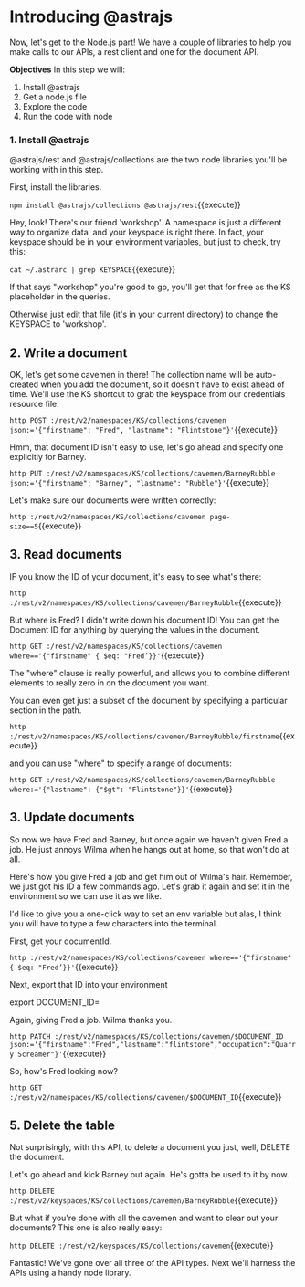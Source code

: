# Introducing @astrajs

Now, let's get to the Node.js part!  We have a couple of libraries to help you make calls to our APIs, a rest client and one for the document API.

**Objectives**
In this step we will:
1. Install @astrajs
2. Get a node.js file
3. Explore the code
4. Run the code with node

### 1. Install @astrajs

@astrajs/rest and @astrajs/collections are the two node libraries you'll be working with in this step.

First, install the libraries.

`npm install @astrajs/collections @astrajs/rest`{{execute}}

Hey, look!  There's our friend 'workshop'.  A namespace is just a different way to organize data, and your keyspace is right there.  In fact, your keyspace should be in your environment variables, but just to check, try this:

`cat ~/.astrarc | grep KEYSPACE`{{execute}}

If that says "workshop" you're good to go, you'll get that for free as the KS placeholder in the queries.

Otherwise just edit that file (it's in your current directory) to change the KEYSPACE to 'workshop'.

## 2. Write a document

OK, let's get some cavemen in there!  The collection name will be auto-created when you add the document, so it doesn't have to exist ahead of time.  We'll use the KS shortcut to grab the keyspace from our credentials resource file.

`http POST :/rest/v2/namespaces/KS/collections/cavemen json:='{"firstname": "Fred", "lastname": "Flintstone"}'`{{execute}}

Hmm, that document ID isn't easy to use, let's go ahead and specify one explicitly for Barney.

`http PUT :/rest/v2/namespaces/KS/collections/cavemen/BarneyRubble json:='{"firstname": "Barney", "lastname": "Rubble"}'`{{execute}}

Let's make sure our documents were written correctly:

`http :/rest/v2/namespaces/KS/collections/cavemen page-size==5`{{execute}}

## 3. Read documents

IF you know the ID of your document, it's easy to see what's there:

`http :/rest/v2/namespaces/KS/collections/cavemen/BarneyRubble`{{execute}}

But where is Fred?  I didn't write down his document ID!  You can get the Document ID for anything by querying the values in the document.

`http GET :/rest/v2/namespaces/KS/collections/cavemen where=='{"firstname" { $eq: "Fred’}}'`{{execute}}

The "where" clause is really powerful, and allows you to combine different elements to really zero in on the document you want.

You can even get just a subset of the document by specifying a particular section in the path.

`http :/rest/v2/namespaces/KS/collections/cavemen/BarneyRubble/firstname`{{execute}}

and you can use "where" to specify a range of documents:

`http GET :/rest/v2/namespaces/KS/collections/cavemen/BarneyRubble where:='{"lastname": {"$gt": "Flintstone"}}'`{{execute}}

## 3. Update documents

So now we have Fred and Barney, but once again we haven't given Fred a job.  He just annoys Wilma when he hangs out at home, so that won't do at all.

Here's how you give Fred a job and get him out of Wilma's hair.  Remember, we just got his ID a few commands ago.  Let's grab it again and set it in the environment so we can use it as we like.

I'd like to give you a one-click way to set an env variable but alas, I think you will have to type a few characters into the terminal.

First, get your documentId.

`http :/rest/v2/namespaces/KS/collections/cavemen where=='{"firstname" { $eq: "Fred’}}'`{{execute}}

Next, export that ID into your environment

export DOCUMENT_ID=<documentId>

Again, giving Fred a job. Wilma thanks you.

`http PATCH :/rest/v2/namespaces/KS/collections/cavemen/$DOCUMENT_ID json:='{"firstname":"Fred","lastname":"flintstone","occupation":"Quarry Screamer"}'`{{execute}}

So, how's Fred looking now?

`http GET :/rest/v2/namespaces/KS/collections/cavemen/$DOCUMENT_ID`{{execute}}


## 5. Delete the table

Not surprisingly, with this API, to delete a document you just, well, DELETE the document.

Let's go ahead and kick Barney out again.  He's gotta be used to it by now.

`http DELETE :/rest/v2/keyspaces/KS/collections/cavemen/BarneyRubble`{{execute}}

But what if you're done with all the cavemen and want to clear out your documents?  This one is also really easy:

`http DELETE :/rest/v2/keyspaces/KS/collections/cavemen`{{execute}}

Fantastic!  We've gone over all three of the API types.  Next we'll harness the APIs using a handy node library.
